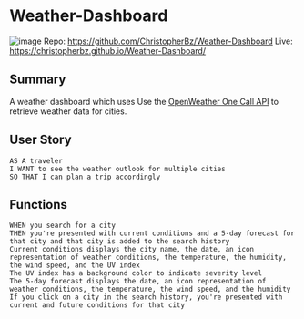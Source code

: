 # Weather-Dashboard
![image](https://user-images.githubusercontent.com/81110745/125379253-8857eb80-e3d3-11eb-9b3d-e0c0d6af8eb2.png)
Repo: https://github.com/ChristopherBz/Weather-Dashboard
Live: https://christopherbz.github.io/Weather-Dashboard/

## Summary

A weather dashboard which uses Use the [OpenWeather One Call API](https://openweathermap.org/api/one-call-api) to retrieve weather data for cities.

## User Story

```
AS A traveler
I WANT to see the weather outlook for multiple cities
SO THAT I can plan a trip accordingly
```

## Functions

```
WHEN you search for a city
THEN you're presented with current conditions and a 5-day forecast for that city and that city is added to the search history
Current conditions displays the city name, the date, an icon representation of weather conditions, the temperature, the humidity, the wind speed, and the UV index
The UV index has a background color to indicate severity level
The 5-day forecast displays the date, an icon representation of weather conditions, the temperature, the wind speed, and the humidity
If you click on a city in the search history, you're presented with current and future conditions for that city
```
